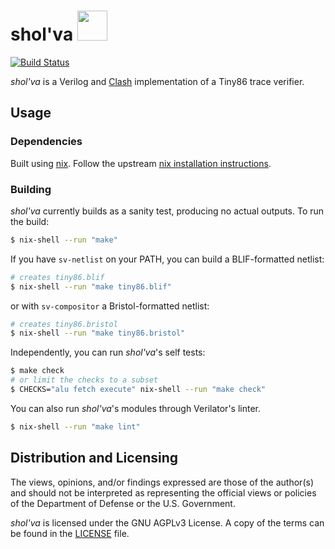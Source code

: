 shol'va <img src="https://user-images.githubusercontent.com/3059210/147595717-ec80740c-d4eb-4dd5-972a-d57c228c042d.png" width="48">
=======

<!-- Icon attribution: Mikla, https://commons.wikimedia.org/wiki/File:Apophis_Symbol_(Stargate).svg -->

[![Build Status](https://github.com/trailofbits/sholva/actions/workflows/ci.yml/badge.svg)](https://github.com/trailofbits/sholva/actions?query=workflow%3ACI)

*shol'va* is a Verilog and [Clash](https://clash-lang.org/) implementation of a Tiny86 trace verifier.

## Usage

### Dependencies

Built using [nix](https://nixos.wiki/wiki/Nix_package_manager).
Follow the upstream [nix installation instructions](https://nixos.org/download.html).

### Building

*shol'va* currently builds as a sanity test, producing no actual outputs.
To run the build:

```bash
$ nix-shell --run "make"
```

If you have `sv-netlist` on your PATH, you can build a BLIF-formatted netlist:

```bash
# creates tiny86.blif
$ nix-shell --run "make tiny86.blif"
```

or with `sv-compositor` a Bristol-formatted netlist:

```bash
# creates tiny86.bristol
$ nix-shell --run "make tiny86.bristol"
```

Independently, you can run *shol'va*'s self tests:

```bash
$ make check
# or limit the checks to a subset
$ CHECKS="alu fetch execute" nix-shell --run "make check"
```

You can also run *shol'va*'s modules through Verilator's linter.

```bash
$ nix-shell --run "make lint"
```

## Distribution and Licensing

The views, opinions, and/or findings expressed are those of the author(s) and
should not be interpreted as representing the official views or policies of the
Department of Defense or the U.S. Government.

*shol'va* is licensed under the GNU AGPLv3 License. A copy of the terms can
be found in the [LICENSE](./LICENSE) file.
